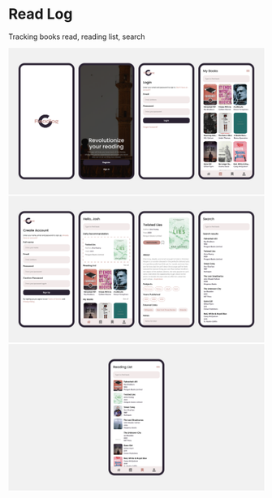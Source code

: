 # Read Log

Tracking books read, reading list, search

![Slide 1](https://raw.githubusercontent.com/joshua-philips/read_log_updated/master/assets/slide_1.png)
![Slide 2](https://raw.githubusercontent.com/joshua-philips/read_log_updated/master/assets/slide_2.png)
![Slide 3](https://raw.githubusercontent.com/joshua-philips/read_log_updated/master/assets/slide_3.png)

